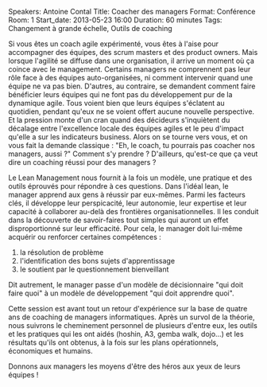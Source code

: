 Speakers: Antoine Contal
Title: Coacher des managers
Format: Conférence
Room: 1
Start_date: 2013-05-23 16:00
Duration: 60 minutes
Tags: Changement à grande échelle, Outils de coaching

Si vous êtes un coach agile expérimenté, vous êtes à l'aise pour accompagner des équipes, des scrum masters et des product owners.
Mais lorsque l'agilité se diffuse dans une organisation, il arrive un moment où ça coince avec le management.
Certains managers ne comprennent pas leur rôle face à des équipes auto-organisées, ni comment intervenir quand une équipe ne va pas bien.
D'autres, au contraire, se demandent comment faire bénéficier leurs équipes qui ne font pas du développement pur de la dynamique agile.
Tous voient bien que leurs équipes s'éclatent au quotidien, pendant qu'eux ne se voient offert aucune nouvelle perspective.
Et la pression monte d'un cran quand des décideurs s'inquiètent du décalage entre l'excellence locale des équipes agiles et le peu d'impact qu'elle a sur les indicateurs business.
Alors on se tourne vers vous, et on vous fait la demande classique : "Eh, le coach, tu pourrais pas coacher nos managers, aussi ?"
Comment s'y prendre ?
D'ailleurs, qu'est-ce que ça veut dire un coaching réussi pour des managers ?

Le Lean Management nous fournit à la fois un modèle, une pratique et des outils éprouvés pour répondre à ces questions.
Dans l'idéal lean, le manager apprend aux gens à réussir par eux-mêmes.
Parmi les facteurs clés, il développe leur perspicacité, leur autonomie, leur expertise et leur capacité à collaborer au-delà des frontières organisationnelles.
Il les conduit dans la découverte de savoir-faires tout simples qui auront un effet disproportionné sur leur efficacité.
Pour cela, le manager doit lui-même acquérir ou renforcer certaines compétences :

1. la résolution de problème
2. l'identification des bons sujets d'apprentissage
3. le soutient par le questionnement bienveillant

Dit autrement, le manager passe d'un modèle de décisionnaire "qui doit faire quoi" à un modèle de développement "qui doit apprendre quoi".

Cette session est avant tout un retour d'expérience sur la base de quatre ans de coaching de managers informatiques.
Après un survol de la théorie, nous suivrons le cheminement personnel de plusieurs d'entre eux, les outils et les pratiques qui les ont aidés (hoshin, A3, gemba walk, dojo...) et les résultats qu'ils ont obtenus, à la fois sur les plans opérationnels, économiques et humains.

Donnons aux managers les moyens d'être des héros aux yeux de leurs équipes !
